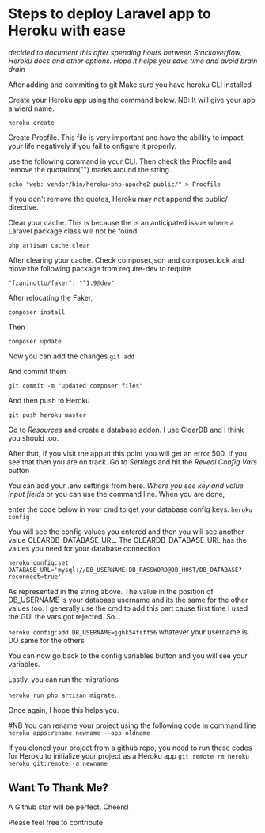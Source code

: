 # Steps to deploy Laravel app to Heroku with ease

_decided to document this after spending hours between Stackoverflow, Heroku docs and other options.
  Hope it helps you save time and avoid brain drain_

After adding and commiting to git
Make sure you have heroku CLI installed

Create your Heroku app using the command below.
NB: It will give your app a wierd name.

``` heroku create ```

Create Procfile. This file is very important and have the abillity to impact your life negatively if you fail to onfigure it properly.

use the following command in your CLI. Then check the Procfile and remove the
quotation("") marks around the string.

``` echo "web: vendor/bin/heroku-php-apache2 public/" > Procfile ```

If you don't remove the quotes, Heroku may not append the public/ directive.

Clear your cache. This is because the is an anticipated issue where a Laravel 
package class will not be found.

``` php artisan cache:clear ```

After clearing your cache. Check composer.json and composer.lock and move the 
following package from require-dev to require

``` "fzaninotto/faker": "^1.9@dev" ```

After relocating the Faker, 

``` composer install ```

Then 

``` composer update ```

Now you can add the changes
``` git add ```

And commit them

``` git commit -m "updated composer files" ```

And then push to Heroku

``` git push heroku master ```

Go to *Resources* and create a database addon. I use ClearDB and I think you should too.

After that, If you visit the app at this point you will get an error 500. If you see that then you are on track.
Go to *Settings* and hit the *Reveal Config Vars* button

You can add your .env settings from here. *Where you see key and value input fields* or you can use the command line.
When you are done,

enter the code below in your cmd to get your database config keys.
```heroku config```  

You will see the config values you entered and then you will see another value CLEARDB_DATABASE_URL. The CLEARDB_DATABASE_URL
has the values you need for your database connection.

 ```heroku config:set DATABASE_URL='mysql://DB_USERNAME:DB_PASSWORD@DB_HOST/DB_DATABASE?reconnect=true'```
 
 As represented in the string above. The value in the position of DB_USERNAME is your database username and its the same for
 the other values too. I generally use the cmd to add this part cause first time I used the GUI the vars got rejected. So...
 
 ```heroku config:add DB_USERNAME=jghk54fsff56``` whatever your username is. DO same for the others
 
 You can now go back to the config variables button and you will see your variables.
 
 Lastly, you can run the migrations
 
 ```heroku run php artisan migrate```.
 
 Once again, I hope this helps you.
 
 #NB
 You can rename your project using the following code in command line
 ```heroku apps:rename newname --app oldname```
 
 If you cloned your project from a github repo, you need to run these codes for Heroku to initialize your project as a Heroku app
 ```git remote rm heroku```
 ```heroku git:remote -a newname```

 
 ## Want To Thank Me?
 A Github star will be perfect. Cheers!

Please feel free to contribute




